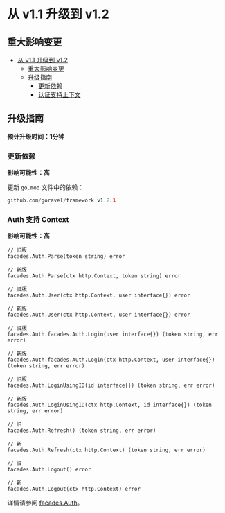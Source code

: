 # 从 v1.1 升级到 v1.2

## 重大影响变更

- [从 v1.1 升级到 v1.2](#upgrading-to-v12-from-v11)
  - [重大影响变更](#high-impact-changes)
  - [升级指南](#upgrade-guide)
    - [更新依赖](#updating-dependencies)
    - [认证支持上下文](#auth-support-context)

## 升级指南

**预计升级时间：1分钟**

### 更新依赖

**影响可能性：高**

更新 `go.mod` 文件中的依赖：

```go
github.com/goravel/framework v1.2.1
```

### Auth 支持 Context

**影响可能性：高**

```
// 旧版
facades.Auth.Parse(token string) error

// 新版
facades.Auth.Parse(ctx http.Context, token string) error
```

```
// 旧版
facades.Auth.User(ctx http.Context, user interface{}) error

// 新版
facades.Auth.User(ctx http.Context, user interface{}) error
```

```
// 旧版
facades.Auth.facades.Auth.Login(user interface{}) (token string, err error)

// 新版
facades.Auth.facades.Auth.Login(ctx http.Context, user interface{}) (token string, err error)
```

```
// 旧版
facades.Auth.LoginUsingID(id interface{}) (token string, err error)

// 新版
facades.Auth.LoginUsingID(ctx http.Context, id interface{}) (token string, err error)
```

```
// 旧
facades.Auth.Refresh() (token string, err error)

// 新
facades.Auth.Refresh(ctx http.Context) (token string, err error)
```

```
// 旧
facades.Auth.Logout() error

// 新
facades.Auth.Logout(ctx http.Context) error
```

详情请参阅 [facades.Auth](../security/authentication)。
